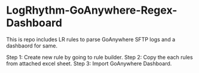 # LogRhythm-GoAnywhere-Regex-Dashboard

This is repo includes LR rules to parse GoAnywhere SFTP logs and a dashbaord for same.

Step 1: Create new rule by going to rule builder.
Step 2: Copy the each rules from attached excel sheet. 
Step 3: Import GoAnywhere Dashboard.
